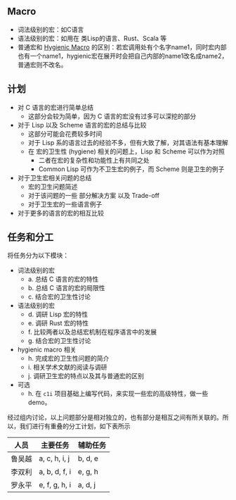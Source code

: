 ## Macro

- 词法级别的宏：如C语言
- 语法级别的宏：如用在 类Lisp的语言、Rust、Scala 等
- 普通宏和 [Hygienic Macro](http://www.ccs.neu.edu/home/dherman/research/papers/esop08-hygiene.pdf) 的区别：若宏调用处有个名字name1，同时宏内部也有一个name1，hygienic宏在展开时会把自己内部的name1改名成name2，普通宏则不改名。

## 计划

- 对 C 语言的宏进行简单总结
  - 这部分会较为简单，因为 C 语言的宏没有过多可以深挖的部分
- 对于 Lisp 以及 Scheme 语言的宏的总结与比较
  - 这部分可能会花费较多时间
  - 对于 Lisp 系的语言过去的经验不多，但有大致了解，对其语法有基本理解
  - 在 宏的卫生性 (hygiene) 相关的问题上，Lisp 和 Scheme 可以作为对照
    - 二者在宏的复杂性和功能性上有共同之处
    - Common Lisp 可作为不卫生宏的例子，而 Scheme 则是卫生的例子
- 对于卫生宏相关问题的总结
  - 宏的卫生问题简述
  - 对于该问题的一些 部分解决方案 以及 Trade-off
  - 对于卫生宏的一些语言例子
- 对于更多的语言的宏的相互比较

## 任务和分工

将任务分为以下模块：

- 词法级别的宏
  - a. 总结 C 语言的宏的特性
  - b. 总结 C 语言的宏的局限性
  - c. 结合宏的卫生性讨论
- 语法级别的宏
  - d. 调研 Lisp 宏的特性
  - e. 调研 Rust 宏的特性
  - f. 比较两者以及总结宏机制在程序语言中的发展
  - g. 结合宏的卫生性讨论
- hygienic macro 相关
  - h. 完成宏的卫生性问题的简介
  - i. 相关学术文献的阅读与调研
  - j. 调研卫生宏的特点以及其与普通宏的区别
- 可选
  - h. 在 `c1i` 项目基础上编写代码，来实现一些宏的高级特性，做一些 demo。

经过组内讨论，以上问题部分是相对独立的，也有部分是相互之间有所关联的。所以，我们进行有重叠的分工计划，如下表所示

| 人员   | 主要任务          | 辅助任务    |
| ---- | ------------- | ------- |
| 鲁吴越  | a, c, h, i, j | b, d, e |
| 李双利  | a, b, d, f, i | e, g, h |
| 罗永平  | e, f, g, h, i | a, d, j |